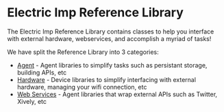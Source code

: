 Electric Imp Reference Library
==============================
The Electric Imp Reference Library contains classes to help you interface with external hardware, webservices, and accomplish a myriad of tasks!

We have split the Reference Library into 3 categories:

- [Agent](/tree/master/agent) - Agent libraries to simplify tasks such as persistant storage, building APIs, etc
- [Hardware](/tree/master/hardware) - Device libraries to simplify interfacing with external hardware, managing your wifi connection, etc
- [Web Services](/tree/master/webservices) - Agent libraries that wrap external APIs such as Twitter, Xively, etc


